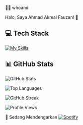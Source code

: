 👨‍💻 whoami

Halo, Saya Ahmad Akmal Fauzan! 👋

## 💻 Tech Stack
[![My Skills](https://skillicons.dev/icons?i=kali,linux,php,html,css,cs,py)](https://skillicons.dev)

## 📊 GitHub Stats
![GitHub Stats](https://github-readme-stats.vercel.app/api?username=AhmadAkmalFauzan&show_icons=true&theme=dracula)

![Top Languages](https://github-readme-stats.vercel.app/api/top-langs/?username=AhmadAkmalFauzan&layout=compact&theme=radical)

![GitHub Streak](https://streak-stats.demolab.com/?user=USERNAME&theme=highcontrast)


![Profile Views](https://komarev.com/ghpvc/?username=AhmadAkmalFauzan&color=blue)


🎵 Sedang Mendengarkan
[![Spotify](https://spotify-github-profile.vercel.app/api/view?uid=SPOTIFY_ID&cover_image=true&theme=novatorem)](https://open.spotify.com/user/SPOTIFY_ID)




